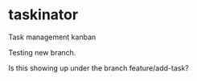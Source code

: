 # taskinator
Task management kanban

Testing new branch.

Is this showing up under the branch feature/add-task?